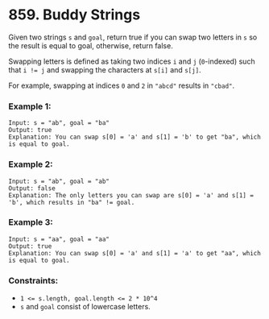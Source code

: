 # 859. Buddy Strings

Given two strings `s` and `goal`, return true if you can swap two letters in `s` so the result is equal to goal, otherwise, return false.

Swapping letters is defined as taking two indices `i` and `j` (`0`-indexed) such that `i != j` and swapping the characters at `s[i]` and `s[j]`.

For example, swapping at indices `0` and `2` in `"abcd"` results in `"cbad"`.

### Example 1:

```
Input: s = "ab", goal = "ba"
Output: true
Explanation: You can swap s[0] = 'a' and s[1] = 'b' to get "ba", which is equal to goal.
```

### Example 2:

```
Input: s = "ab", goal = "ab"
Output: false
Explanation: The only letters you can swap are s[0] = 'a' and s[1] = 'b', which results in "ba" != goal.
```

### Example 3:

```
Input: s = "aa", goal = "aa"
Output: true
Explanation: You can swap s[0] = 'a' and s[1] = 'a' to get "aa", which is equal to goal.
```

### Constraints:

- `1 <= s.length, goal.length <= 2 * 10^4`
- `s` and `goal` consist of lowercase letters.
